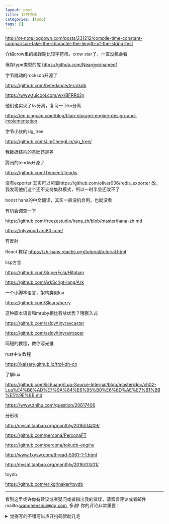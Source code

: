 ```yaml
---
layout: post
title: 12月待读
categories: [todo]
tags: []
---
```




http://ot-note.logdown.com/posts/231212/compile-time-constant-comparison-take-the-character-the-length-of-the-string-test

介绍crow里的编译期比较字符串。crow star了，一直没机会看

保存type类型的库 https://github.com/Neargye/nameof



字节跳动的rocksdb开源了

https://github.com/bytedance/terarkdb

https://www.tuicool.com/wx/BFRRb2y



他们也实现了kv分离，复习一下kv分离

https://en.pingcap.com/blog/titan-storage-engine-design-and-implementation

字节小伙的sig_tree

https://github.com/JimChengLin/sig_tree/

我数据结构的基础还是差

腾讯的tendis开源了 

https://github.com/Tencent/Tendis

没有exporter 其实可以照着https://github.com/oliver006/redis_exporter 改，我发现他们这个还不支持集群模式，所以一时半会还改不了



boost hana的中文翻译，其实一直没机会用，也就没看

有机会调查一下

https://github.com/freezestudio/hana.zh/blob/master/hana-zh.md





https://plywood.arc80.com/

有反射



React 教程 https://zh-hans.reactjs.org/tutorial/tutorial.html



lisp方言

https://github.com/SuperFola/Hitoban

https://github.com/ArkScript-lang/Ark



一个小脚本语言，架构类似lua 

https://github.com/Skiars/berry

这种脚本语言和mruby相比有啥优势？哦嵌入式



https://github.com/ssloy/tinyraycaster

https://github.com/ssloy/tinyraytracer 

简短的教程，教你写光锥

rust中文教程

https://kaisery.github.io/trpl-zh-cn



了解lua

https://github.com/lichuang/Lua-Source-Internal/blob/master/doc/ch02-Lua%E4%B8%AD%E7%9A%84%E6%95%B0%E6%8D%AE%E7%B1%BB%E5%9E%8B.md



https://www.zhihu.com/question/20617406





分形树

http://mysql.taobao.org/monthly/2016/04/09/

https://github.com/percona/PerconaFT

https://github.com/percona/tokudb-engine

http://www.fxysw.com/thread-5061-1-1.html

http://mysql.taobao.org/monthly/2016/03/01/



toydb

https://github.com/erikgrinaker/toydb




---

看到这里或许你有建议或者疑问或者指出我的错误，请留言评论或者邮件mailto:wanghenshui@qq.com, 多谢!  你的评论非常重要！
<details>
<summary>觉得写的不错可以点开扫码赞助几毛</summary>
<img src="https://wanghenshui.github.io/assets/wepay.png" alt="微信转账">
</details>

